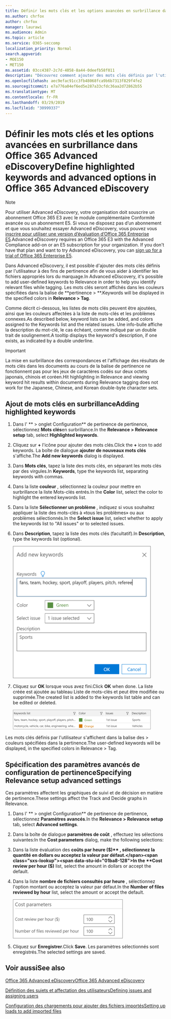 ```yaml
---
title: Définir les mots clés et les options avancées en surbrillance dans Office 365 Advanced eDiscovery
ms.author: chrfox
author: chrfox
manager: laurawi
ms.audience: Admin
ms.topic: article
ms.service: O365-seccomp
localization_priority: Normal
search.appverid:
- MOE150
- MET150
ms.assetid: 03cc4387-2c7d-4058-8a44-0deefb58f011
description: "Découvrez comment ajouter des mots clés définis par l'utilisateur à la pertinence pour identifier les fichiers appropriés lors du balisage dans Office 365 Advanced eDiscovery et pour spécifier les paramètres de coût.  "
ms.openlocfilehash: aec9efac91cc3fb48068fca9b6b7313f829f4fe2
ms.sourcegitcommit: e7a776a04ef6ed5e287a33cfdc36aa2d72862b55
ms.translationtype: MT
ms.contentlocale: fr-FR
ms.lasthandoff: 03/29/2019
ms.locfileid: "30999337"
---
```

# <a name="define-highlighted-keywords-and-advanced-options-in-office-365-advanced-ediscovery"></a><span data-ttu-id="01ba8-103">Définir les mots clés et les options avancées en surbrillance dans Office 365 Advanced eDiscovery</span><span class="sxs-lookup"><span data-stu-id="01ba8-103">Define highlighted keywords and advanced options in Office 365 Advanced eDiscovery</span></span>

> [!NOTE]
> <span data-ttu-id="01ba8-p101">Pour utiliser Advanced eDiscovery, votre organisation doit souscrire un abonnement Office 365 E3 avec le module complémentaire Conformité avancée ou un abonnement E5. Si vous ne disposez pas d’un abonnement et que vous souhaitez essayer Advanced eDiscovery, vous pouvez vous [inscrire pour utiliser une version d’évaluation d’Office 365 Entreprise E5](https://go.microsoft.com/fwlink/p/?LinkID=698279).</span><span class="sxs-lookup"><span data-stu-id="01ba8-p101">Advanced eDiscovery requires an Office 365 E3 with the Advanced Compliance add-on or an E5 subscription for your organization. If you don't have that plan and want to try Advanced eDiscovery, you can [sign up for a trial of Office 365 Enterprise E5](https://go.microsoft.com/fwlink/p/?LinkID=698279).</span></span> 
  
<span data-ttu-id="01ba8-106">Dans Advanced eDiscovery, il est possible d'ajouter des mots clés définis par l'utilisateur à des fins de pertinence afin de vous aider à identifier les fichiers appropriés lors du marquage.</span><span class="sxs-lookup"><span data-stu-id="01ba8-106">In Advanced eDiscovery, it's possible to add user-defined keywords to Relevance in order to help you identify relevant files while tagging.</span></span> <span data-ttu-id="01ba8-107">Les mots clés seront affichés dans les couleurs spécifiées dans la balise de \*\*pertinence \> \*\*.</span><span class="sxs-lookup"><span data-stu-id="01ba8-107">Keywords will be displayed in the specified colors in **Relevance \> Tag**.</span></span> 
  
<span data-ttu-id="01ba8-108">Comme décrit ci-dessous, les listes de mots clés peuvent être ajoutées, ainsi que les couleurs affectées à la liste de mots-clés et les problèmes connexes.</span><span class="sxs-lookup"><span data-stu-id="01ba8-108">As described below, keyword lists can be added, and colors assigned to the Keywords list and the related issues.</span></span> <span data-ttu-id="01ba8-109">Une info-bulle affiche la description du mot-clé, le cas échéant, comme indiqué par un double trait de soulignement.</span><span class="sxs-lookup"><span data-stu-id="01ba8-109">A tooltip displays the keyword's description, if one exists, as indicated by a double underline.</span></span>
  
> [!IMPORTANT]
> <span data-ttu-id="01ba8-110">La mise en surbrillance des correspondances et l'affichage des résultats de mots clés dans les documents au cours de la balise de pertinence ne fonctionnent pas pour les jeux de caractères codés sur deux octets japonais, chinois et coréen.</span><span class="sxs-lookup"><span data-stu-id="01ba8-110">Hit highlighting in Relevance and viewing keyword hit results within documents during Relevance tagging does not work for the Japanese, Chinese, and Korean double-byte character sets.</span></span> 
  
## <a name="adding-highlighted-keywords"></a><span data-ttu-id="01ba8-111">Ajout de mots clés en surbrillance</span><span class="sxs-lookup"><span data-stu-id="01ba8-111">Adding highlighted keywords</span></span>

1. <span data-ttu-id="01ba8-112">Dans l' \*\* \> onglet Configuration\*\* de pertinence de pertinence, sélectionnez **Mots clés**en surbrillance.</span><span class="sxs-lookup"><span data-stu-id="01ba8-112">In the **Relevance \> Relevance setup** tab, select **Highlighted keywords**.</span></span>
    
2. <span data-ttu-id="01ba8-113">Cliquez sur **+** l'icône pour ajouter des mots clés.</span><span class="sxs-lookup"><span data-stu-id="01ba8-113">Click the **+** icon to add keywords.</span></span> <span data-ttu-id="01ba8-114">La boîte de dialogue **ajouter de nouveaux mots clés** s'affiche.</span><span class="sxs-lookup"><span data-stu-id="01ba8-114">The **Add new keywords** dialog is displayed.</span></span> 
    
3. <span data-ttu-id="01ba8-115">Dans **Mots clés**, tapez la liste des mots clés, en séparant les mots clés par des virgules.</span><span class="sxs-lookup"><span data-stu-id="01ba8-115">In **Keywords**, type the keywords list, separating keywords with commas.</span></span> 
    
4. <span data-ttu-id="01ba8-116">Dans la liste **couleur** , sélectionnez la couleur pour mettre en surbrillance la liste Mots-clés entrés.</span><span class="sxs-lookup"><span data-stu-id="01ba8-116">In the **Color** list, select the color to highlight the entered keywords list.</span></span> 
    
5. <span data-ttu-id="01ba8-117">Dans la liste **Sélectionner un problème** , indiquez si vous souhaitez appliquer la liste des mots-clés à «tous les problèmes» ou aux problèmes sélectionnés.</span><span class="sxs-lookup"><span data-stu-id="01ba8-117">In the **Select issue** list, select whether to apply the keywords list to "All issues" or to selected issues.</span></span> 
    
6. <span data-ttu-id="01ba8-118">Dans **Description**, tapez la liste des mots clés (facultatif).</span><span class="sxs-lookup"><span data-stu-id="01ba8-118">In **Description**, type the keywords list (optional).</span></span>
    
    ![Ajouter de nouveaux mots clés](media/1683a71f-0875-48fc-b4ef-01f3b0e8e8e9.png)
  
7. <span data-ttu-id="01ba8-120">Cliquez sur **OK** lorsque vous avez fini.</span><span class="sxs-lookup"><span data-stu-id="01ba8-120">Click **OK** when done.</span></span> <span data-ttu-id="01ba8-121">La liste créée est ajoutée au tableau Liste de mots-clés et peut être modifiée ou supprimée.</span><span class="sxs-lookup"><span data-stu-id="01ba8-121">The created list is added to the keywords list table and can be edited or deleted.</span></span> 
    
    ![Liste des mots clés de configuration de pertinence](media/a05d5ec0-8bde-470d-97e2-456b169281d6.png)
  
<span data-ttu-id="01ba8-123">Les mots clés définis par l'utilisateur s'affichent dans la balise des \> couleurs spécifiées dans la pertinence.</span><span class="sxs-lookup"><span data-stu-id="01ba8-123">The user-defined keywords will be displayed, in the specified colors in Relevance \> Tag.</span></span> 
  
## <a name="specifying-relevance-setup-advanced-settings"></a><span data-ttu-id="01ba8-124">Spécification des paramètres avancés de configuration de pertinence</span><span class="sxs-lookup"><span data-stu-id="01ba8-124">Specifying Relevance setup advanced settings</span></span>

<span data-ttu-id="01ba8-125">Ces paramètres affectent les graphiques de suivi et de décision en matière de pertinence.</span><span class="sxs-lookup"><span data-stu-id="01ba8-125">These settings affect the Track and Decide graphs in Relevance.</span></span>
  
1. <span data-ttu-id="01ba8-126">Dans l' \*\* \> onglet Configuration\*\* de pertinence de pertinence, sélectionnez **Paramètres avancés**.</span><span class="sxs-lookup"><span data-stu-id="01ba8-126">In the **Relevance \> Relevance setup** tab, select **Advanced settings**.</span></span>
    
2. <span data-ttu-id="01ba8-127">Dans la boîte de dialogue **paramètres de coût** , effectuez les sélections suivantes:</span><span class="sxs-lookup"><span data-stu-id="01ba8-127">In the **Cost parameters** dialog, make the following selections:</span></span> 
    
1. <span data-ttu-id="01ba8-128">Dans la liste évaluation des **coûts par heure ($)** , sélectionnez la quantité en dollars ou acceptez la valeur par défaut.</span><span class="sxs-lookup"><span data-stu-id="01ba8-128">In the **Cost review per hour ($)** list, select the amount in dollars or accept the default.</span></span> 
    
2. <span data-ttu-id="01ba8-129">Dans la liste **nombre de fichiers consultés par heure** , sélectionnez l'option montant ou acceptez la valeur par défaut.</span><span class="sxs-lookup"><span data-stu-id="01ba8-129">In the **Number of files reviewed by hour** list, select the amount or accept the default.</span></span> 
    
    ![Paramètres de coût de configuration de pertinence](media/bab7b5b7-6297-4e7c-b0a6-ba5aa8b21787.png)
  
3. <span data-ttu-id="01ba8-131">Cliquez sur **Enregistrer**.</span><span class="sxs-lookup"><span data-stu-id="01ba8-131">Click **Save**.</span></span> <span data-ttu-id="01ba8-132">Les paramètres sélectionnés sont enregistrés.</span><span class="sxs-lookup"><span data-stu-id="01ba8-132">The selected settings are saved.</span></span>
    
## <a name="see-also"></a><span data-ttu-id="01ba8-133">Voir aussi</span><span class="sxs-lookup"><span data-stu-id="01ba8-133">See also</span></span>

[<span data-ttu-id="01ba8-134">Office 365 Advanced eDiscovery</span><span class="sxs-lookup"><span data-stu-id="01ba8-134">Office 365 Advanced eDiscovery</span></span>](office-365-advanced-ediscovery.md)
  
[<span data-ttu-id="01ba8-135">Définition des sujets et affectation des utilisateurs</span><span class="sxs-lookup"><span data-stu-id="01ba8-135">Defining issues and assigning users</span></span>](define-issues-and-assign-users.md)
  
[<span data-ttu-id="01ba8-136">Configuration des chargements pour ajouter des fichiers importés</span><span class="sxs-lookup"><span data-stu-id="01ba8-136">Setting up loads to add imported files</span></span>](set-up-loads-to-add-imported-files.md)

